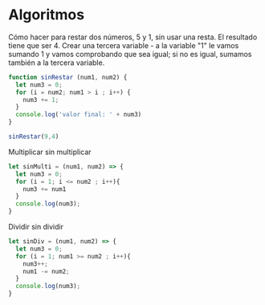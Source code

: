 # Algoritmos

Cómo hacer para restar dos números, 5 y 1, sin usar una resta. El resultado tiene que ser 4. Crear una tercera variable - a la variable "1" le vamos sumando 1 y vamos comprobando que sea igual; si no es igual, sumamos también a la tercera variable.

```js
function sinRestar (num1, num2) {
  let num3 = 0;
  for (i = num2; num1 > i ; i++) {
    num3 += 1;
  }
  console.log('valor final: ' + num3)
}

sinRestar(9,4)
```

Multiplicar sin multiplicar

```js
let sinMulti = (num1, num2) => {
  let num3 = 0;
  for (i = 1; i <= num2 ; i++){
    num3 += num1
  }
  console.log(num3);
}
```

Dividir sin dividir

```js
let sinDiv = (num1, num2) => {
  let num3 = 0;
  for (i = 1; num1 >= num2 ; i++){
    num3++;
    num1 -= num2;
  }
  console.log(num3);
}
```
